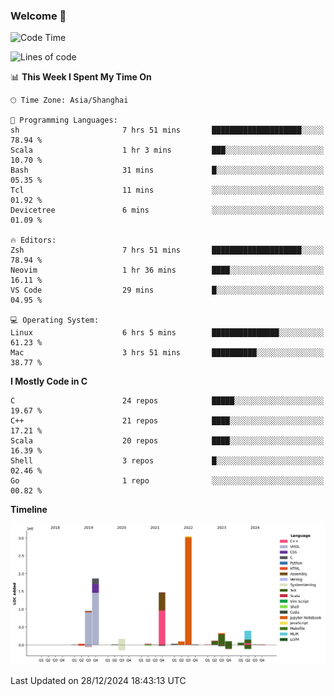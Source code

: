 ### Welcome 👋

<!--START_SECTION:waka-->
![Code Time](http://img.shields.io/badge/Code%20Time-1%2C784%20hrs%2012%20mins-blue)

![Lines of code](https://img.shields.io/badge/From%20Hello%20World%20I%27ve%20Written-8.7%20million%20lines%20of%20code-blue)

📊 **This Week I Spent My Time On** 

```text
🕑︎ Time Zone: Asia/Shanghai

💬 Programming Languages: 
sh                       7 hrs 51 mins       ████████████████████░░░░░   78.94 % 
Scala                    1 hr 3 mins         ███░░░░░░░░░░░░░░░░░░░░░░   10.70 % 
Bash                     31 mins             █░░░░░░░░░░░░░░░░░░░░░░░░   05.35 % 
Tcl                      11 mins             ░░░░░░░░░░░░░░░░░░░░░░░░░   01.92 % 
Devicetree               6 mins              ░░░░░░░░░░░░░░░░░░░░░░░░░   01.09 % 

🔥 Editors: 
Zsh                      7 hrs 51 mins       ████████████████████░░░░░   78.94 % 
Neovim                   1 hr 36 mins        ████░░░░░░░░░░░░░░░░░░░░░   16.11 % 
VS Code                  29 mins             █░░░░░░░░░░░░░░░░░░░░░░░░   04.95 % 

💻 Operating System: 
Linux                    6 hrs 5 mins        ███████████████░░░░░░░░░░   61.23 % 
Mac                      3 hrs 51 mins       ██████████░░░░░░░░░░░░░░░   38.77 % 
```

**I Mostly Code in C** 

```text
C                        24 repos            █████░░░░░░░░░░░░░░░░░░░░   19.67 % 
C++                      21 repos            ████░░░░░░░░░░░░░░░░░░░░░   17.21 % 
Scala                    20 repos            ████░░░░░░░░░░░░░░░░░░░░░   16.39 % 
Shell                    3 repos             █░░░░░░░░░░░░░░░░░░░░░░░░   02.46 % 
Go                       1 repo              ░░░░░░░░░░░░░░░░░░░░░░░░░   00.82 % 
```



**Timeline**

![Lines of Code chart](https://raw.githubusercontent.com/Bohan-hu/Bohan-hu/master/assets/bar_graph.png)


 Last Updated on 28/12/2024 18:43:13 UTC
<!--END_SECTION:waka-->



